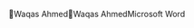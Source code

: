Waqas Ahmed                                           W a q a s   A h m e d         M i c r o s o f t   W o r d                                                 